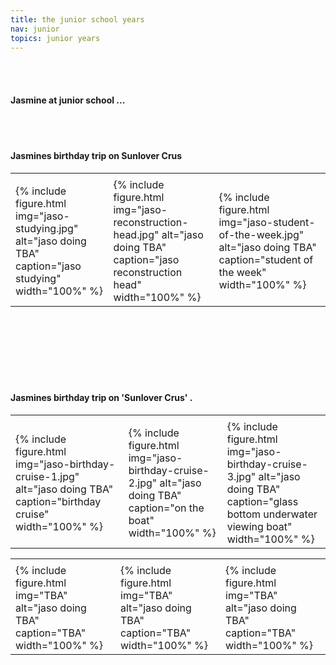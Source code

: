 ```yaml
---
title: the junior school years
nav: junior
topics: junior years
---
```


<br/>
<br/>

#### Jasmine at junior school ...

<table>
  <tr>
    <td> </td>
    <td> </td>
    <td> </td>
  </tr>
  <tr>
    <td>{% include figure.html img="jaso-studying.jpg" alt="jaso doing TBA" caption="jaso studying" width="100%" %}</td>
    <td>{% include figure.html img="jaso-reconstruction-head.jpg" alt="jaso doing TBA" caption="jaso reconstruction head" width="100%" %}</td>
    <td>{% include figure.html img="jaso-student-of-the-week.jpg" alt="jaso doing TBA" caption="student of the week" width="100%" %}</td>
 </tr>
  
<br/>
<br/>


#### Jasmines birthday trip on Sunlover Crus

<table>
  <tr>
    <td> </td>
    <td> </td>
    <td> </td>
  </tr>
  <tr>
    <td>{% include figure.html img="jaso-birthday-cruise-1.jpg" alt="jaso doing TBA" caption="birthday cruise" width="100%" %}</td>
    <td>{% include figure.html img="jaso-birthday-cruise-2.jpg" alt="jaso doing TBA" caption="on the boat" width="100%" %}</td>
    <td>{% include figure.html img="jaso-birthday-cruise-3.jpg" alt="jaso doing TBA" caption="glass bottom underwater viewing boat" width="100%" %}</td>
 </tr> 
  
<br/>
<br/> 
<br/>
<br/>
<br/>
<br/> 
  
#### Jasmines birthday trip on 'Sunlover Crus' .

<table>
  <tr>
    <td> </td>
    <td> </td>
    <td> </td>
  </tr>
  <tr>
    <td>{% include figure.html img="TBA" alt="jaso doing TBA" caption="TBA" width="100%" %}</td>
    <td>{% include figure.html img="TBA" alt="jaso doing TBA" caption="TBA" width="100%" %}</td>
    <td>{% include figure.html img="TBA" alt="jaso doing TBA" caption="TBA" width="100%" %}</td>
  </tr>
